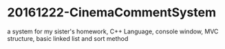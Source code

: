 # 20161222-CinemaCommentSystem
a system for my sister's homework, C++ Language, console window, MVC structure, basic linked list and sort method

